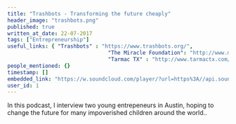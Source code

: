 ```yaml
---
title: "Trashbots - Transforming the future cheaply"
header_image: "trashbots.png"
published: true
written_at_date: 22-07-2017
tags: ["Entrepreneurship"]
useful_links: { "Trashbots" : "https://www.trashbots.org/",
								"The Miracle Foundation": "http://www.miraclefoundation.org/",
								"Tarmac TX" : "http://www.tarmactx.com/" }
people_mentioned: {}
timestamp: []
embedded_link: "https://w.soundcloud.com/player/?url=https%3A//api.soundcloud.com/tracks/348603466"
user_id: 1
---
```

In this podcast, I interview two young entrepeneurs in Austin, hoping to change the future for many impoverished children around the world..
